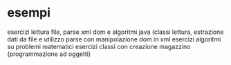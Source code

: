 # esempi
esercizi lettura file, parse xml dom e algoritmi java (classi lettura, estrazione dati da file e utilizzo parse con manipolazione dom in xml
esercizi algoritmi su problemi matematici 
esercizi classi con creazione magazzino (programmazione ad oggetti)

